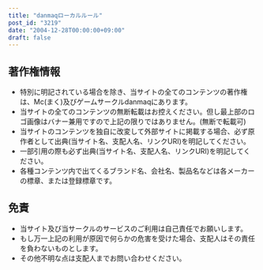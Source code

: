 ```yaml
---
title: "danmaqローカルルール"
post_id: "3219"
date: "2004-12-28T00:00:00+09:00"
draft: false
---
```



## 著作権情報



  * 特別に明記されている場合を除き、当サイトの全てのコンテンツの著作権は、Mc(まく)及びゲームサークルdanmaqにあります。
  * 当サイトの全てのコンテンツの無断転載はお控えください。但し最上部のロゴ画像はバナー兼用ですので上記の限りではありません。(無断で転載可)
  * 当サイトのコンテンツを独自に改変して外部サイトに掲載する場合、必ず原作者として出典(当サイト名、支配人名、リンクURI)を明記してください。
  * 一部引用の際も必ず出典(当サイト名、支配人名、リンクURI)を明記してください。
  * 各種コンテンツ内で出てくるブランド名、会社名、製品名などは各メーカーの標章、または登録標章です。
## 免責



  * 当サイト及び当サークルのサービスのご利用は自己責任でお願いします。
  * もし万一上記の利用が原因で何らかの危害を受けた場合、支配人はその責任を負わないものとします。
  * その他不明な点は支配人までお問い合わせください。
